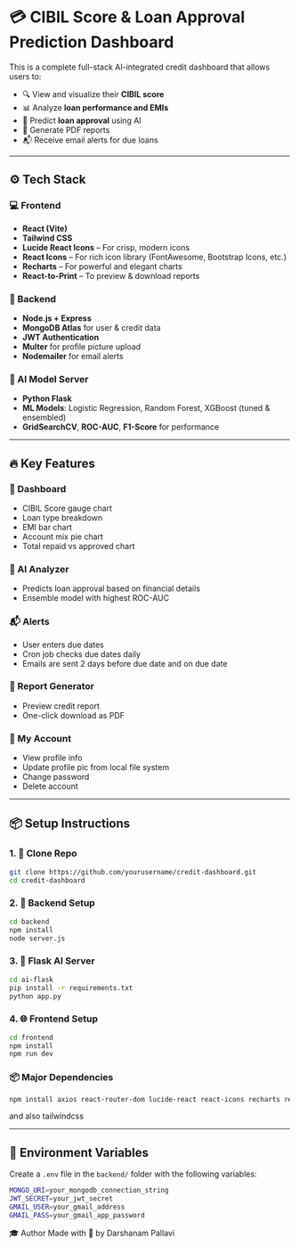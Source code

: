 # 💳 CIBIL Score & Loan Approval Prediction Dashboard

This is a complete full-stack AI-integrated credit dashboard that allows users to:

- 🔍 View and visualize their **CIBIL score**
- 📊 Analyze **loan performance and EMIs**
- 🤖 Predict **loan approval** using AI
- 🧾 Generate PDF reports
- 📬 Receive email alerts for due loans

---

## ⚙️ Tech Stack

### 💻 Frontend
- **React (Vite)**
- **Tailwind CSS**
- **Lucide React Icons** – For crisp, modern icons  
- **React Icons** – For rich icon library (FontAwesome, Bootstrap Icons, etc.)
- **Recharts** – For powerful and elegant charts
- **React-to-Print** – To preview & download reports

### 🔐 Backend
- **Node.js + Express**
- **MongoDB Atlas** for user & credit data
- **JWT Authentication**
- **Multer** for profile picture upload
- **Nodemailer** for email alerts

### 🤖 AI Model Server
- **Python Flask**
- **ML Models**: Logistic Regression, Random Forest, XGBoost (tuned & ensembled)
- **GridSearchCV**, **ROC-AUC**, **F1-Score** for performance

---

## 🔥 Key Features

### 🧾 Dashboard
- CIBIL Score gauge chart
- Loan type breakdown
- EMI bar chart
- Account mix pie chart
- Total repaid vs approved chart

### 🤖 AI Analyzer
- Predicts loan approval based on financial details
- Ensemble model with highest ROC-AUC

### 📬 Alerts
- User enters due dates
- Cron job checks due dates daily
- Emails are sent 2 days before due date and on due date

### 🧾 Report Generator
- Preview credit report
- One-click download as PDF

### 👤 My Account
- View profile info
- Update profile pic from local file system
- Change password
- Delete account

---

## 📦 Setup Instructions

### 1. 🔁 Clone Repo
```bash
git clone https://github.com/yourusername/credit-dashboard.git
cd credit-dashboard
```

### 2. 🚀 Backend Setup


```bash
cd backend
npm install
node server.js
```


### 3. 🤖 Flask AI Server


```bash
cd ai-flask
pip install -r requirements.txt
python app.py
```


### 4. 🌐 Frontend Setup


```bash
cd frontend
npm install
npm run dev
```


### 📦 Major Dependencies


```bash
npm install axios react-router-dom lucide-react react-icons recharts react-to-print
```
and also tailwindcss

---

## 🔐 Environment Variables

Create a `.env` file in the `backend/` folder with the following variables:

```bash
MONGO_URI=your_mongodb_connection_string 
JWT_SECRET=your_jwt_secret 
GMAIL_USER=your_gmail_address 
GMAIL_PASS=your_gmail_app_password
```


🎓 Author
Made with 💜 by Darshanam Pallavi

